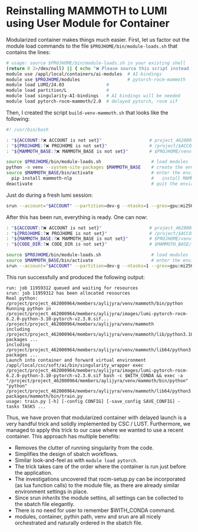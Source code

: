 # Reinstalling MAMMOTH to LUMI using User Module for Container
Modularized container makes things much easier.  First, let us factor out the module load commands to the file `$PROJHOME/bin/module-loads.sh` that contains the lines:
```bash
# usage: source $PROJHOME/bin/module-loads.sh in your existing shell
(return 0 2>/dev/null) || { echo "❌ Please source this script instead of executing it."; exit 1; }
module use /appl/local/containers/ai-modules  # AI-bindings
module use $PROJHOME/modules                  # pytorch-rocm-mammoth
module load LUMI/24.03                # 
module load partition/L               # 
module load singularity-AI-bindings   # AI bindings will be needed
module load pytorch-rocm-mammoth/2.0  # delayed pytorch, rocm sif
```
Then, I created the script `build-venv-mammoth.sh` that looks like the following:
```bash
#! /usr/bin/bash

: "${ACCOUNT:?❌ ACCOUNT is not set}"                  # project_462000964
: "${PROJHOME:?❌ PROJHOME is not set}"                # /project/$ACCOUNT/members/$USER
: "${MAMMOTH_BASE:?❌ MAMMOTH_BASE is not set}"        # $PROJHOME/venv/mammoth

source $PROJHOME/bin/module-loads.sh                   # load modules
python -m venv --system-site-packages $MAMMOTH_BASE    # create the environment
source $MAMMOTH_BASE/bin/activate                      # enter the environment
  pip install mammoth-nlp                              #   install MAMMOTH
deactivate                                             # quit the environment
```
Just do during a fresh lumi session:
```bash
srun --account="$ACCOUNT" --partition=dev-g --ntasks=1 --gres=gpu:mi250:1 --time=2:00:00 --mem=25G --pty bash build-venv-mammoth.sh
```
After this has been run, everything is ready.  One can now:
```bash
: "${ACCOUNT:?❌ ACCOUNT is not set}"                  # project_462000964
: "${PROJHOME:?❌ PROJHOME is not set}"                # /project/$ACCOUNT/members/$USER
: "${MAMMOTH_BASE:?❌ MAMMOTH_BASE is not set}"        # $PROJHOME/venv/mammoth
: "${CODE_DIR:?❌ CODE_DIR is not set}"                # $MAMMOTH_BASE/lib64/python3.10/site-packages/mammoth/bin

source $PROJHOME/bin/module-loads.sh                   # load modules
source $MAMMOTH_BASE/bin/activate                      # enter the environment
srun --account="$ACCOUNT" --partition=dev-g --ntasks=1 --gres=gpu:mi250:1 --time=2:00:00 --mem=25G --pty python $CODE_DIR/train.py
```
This run successfully and produced the following output:
```
run: job 11959312 queued and waiting for resources
srun: job 11959312 has been allocated resources
Real python: /project/project_462000964/members/aylijyra/venv/mammoth/bin/python
Running python in /project/project_462000964/members/aylijyra/images/lumi-pytorch-rocm-6.2.0-python-3.10-pytorch-v2.3.0.sif...
/project/project_462000964/members/aylijyra/venv/mammoth
including /project/project_462000964/members/aylijyra/venv/mammoth/lib/python3.10/site-packages ...
including /project/project_462000964/members/aylijyra/venv/mammoth/lib64/python3.10/site-packages ...
Launch into container and forward virtual environment
/appl/local/csc/soft/ai/bin/singularity_wrapper exec /project/project_462000964/members/aylijyra/images/lumi-pytorch-rocm-6.2.0-python-3.10-pytorch-v2.3.0.sif bash -c $WITH_CONDA && exec -a "/project/project_462000964/members/aylijyra/venv/mammoth/bin/python" "python"  /project/project_462000964/members/aylijyra/venv/mammoth/lib64/python3.10/site-packages/mammoth/bin/train.py
usage: train.py [-h] [-config CONFIG] [-save_config SAVE_CONFIG] -tasks TASKS ...
```
Thus, we have proven that modularized container with delayed launch is a very handful trick and solidly implemented by CSC / LUST.  Furthermore, we managed to apply this trick to our case where we wanted to use a recent container.  This approach has multiple benefits:
- Removes the clutter of running singularity from the code.
- Simplifies the design of sbatch workflows.
- Similar look-and-feel as with `module load pytorch`.
- The trick takes care of the order where the container is run just before the application.
- The investigations uncovered that rocm-setup.py can be incorporated (as lua function calls) to the module file, as there are already similar environment settings in place.
- Since srun *inherits* the module settins, all settings can be collected to the sbatch file elegantly.
- There is no need for user to remember $WITH_CONDA command.
- modules, container, pythin path, venv and srun are all nicely orchestrated and naturally ordered in the sbatch file.
